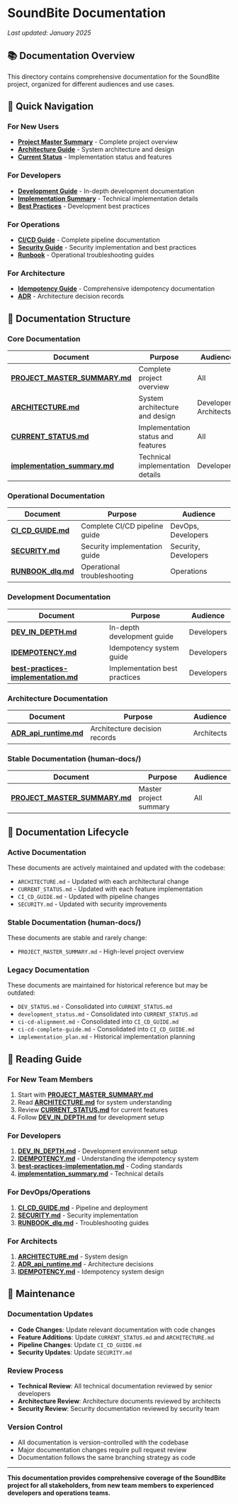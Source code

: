 # SoundBite Documentation

_Last updated: January 2025_

## 📚 **Documentation Overview**

This directory contains comprehensive documentation for the SoundBite project, organized for different audiences and use cases.

## 🎯 **Quick Navigation**

### **For New Users**
- **[Project Master Summary](human-docs/PROJECT_MASTER_SUMMARY.md)** - Complete project overview
- **[Architecture Guide](ARCHITECTURE.md)** - System architecture and design
- **[Current Status](CURRENT_STATUS.md)** - Implementation status and features

### **For Developers**
- **[Development Guide](DEV_IN_DEPTH.md)** - In-depth development documentation
- **[Implementation Summary](implementation_summary.md)** - Technical implementation details
- **[Best Practices](best-practices-implementation.md)** - Development best practices

### **For Operations**
- **[CI/CD Guide](CI_CD_GUIDE.md)** - Complete pipeline documentation
- **[Security Guide](SECURITY.md)** - Security implementation and best practices
- **[Runbook](RUNBOOK_dlq.md)** - Operational troubleshooting guides

### **For Architecture**
- **[Idempotency Guide](IDEMPOTENCY.md)** - Comprehensive idempotency documentation
- **[ADR](ADR_api_runtime.md)** - Architecture decision records

## 📁 **Documentation Structure**

### **Core Documentation**
| Document | Purpose | Audience |
|----------|---------|----------|
| **[PROJECT_MASTER_SUMMARY.md](human-docs/PROJECT_MASTER_SUMMARY.md)** | Complete project overview | All |
| **[ARCHITECTURE.md](ARCHITECTURE.md)** | System architecture and design | Developers, Architects |
| **[CURRENT_STATUS.md](CURRENT_STATUS.md)** | Implementation status and features | All |
| **[implementation_summary.md](implementation_summary.md)** | Technical implementation details | Developers |

### **Operational Documentation**
| Document | Purpose | Audience |
|----------|---------|----------|
| **[CI_CD_GUIDE.md](CI_CD_GUIDE.md)** | Complete CI/CD pipeline guide | DevOps, Developers |
| **[SECURITY.md](SECURITY.md)** | Security implementation guide | Security, Developers |
| **[RUNBOOK_dlq.md](RUNBOOK_dlq.md)** | Operational troubleshooting | Operations |

### **Development Documentation**
| Document | Purpose | Audience |
|----------|---------|----------|
| **[DEV_IN_DEPTH.md](DEV_IN_DEPTH.md)** | In-depth development guide | Developers |
| **[IDEMPOTENCY.md](IDEMPOTENCY.md)** | Idempotency system guide | Developers |
| **[best-practices-implementation.md](best-practices-implementation.md)** | Implementation best practices | Developers |

### **Architecture Documentation**
| Document | Purpose | Audience |
|----------|---------|----------|
| **[ADR_api_runtime.md](ADR_api_runtime.md)** | Architecture decision records | Architects |

### **Stable Documentation (human-docs/)**
| Document | Purpose | Audience |
|----------|---------|----------|
| **[PROJECT_MASTER_SUMMARY.md](human-docs/PROJECT_MASTER_SUMMARY.md)** | Master project summary | All |

## 🔄 **Documentation Lifecycle**

### **Active Documentation**
These documents are actively maintained and updated with the codebase:
- `ARCHITECTURE.md` - Updated with each architectural change
- `CURRENT_STATUS.md` - Updated with each feature implementation
- `CI_CD_GUIDE.md` - Updated with pipeline changes
- `SECURITY.md` - Updated with security improvements

### **Stable Documentation (human-docs/)**
These documents are stable and rarely change:
- `PROJECT_MASTER_SUMMARY.md` - High-level project overview

### **Legacy Documentation**
These documents are maintained for historical reference but may be outdated:
- `DEV_STATUS.md` - Consolidated into `CURRENT_STATUS.md`
- `development_status.md` - Consolidated into `CURRENT_STATUS.md`
- `ci-cd-alignment.md` - Consolidated into `CI_CD_GUIDE.md`
- `ci-cd-complete-guide.md` - Consolidated into `CI_CD_GUIDE.md`
- `implementation_plan.md` - Historical implementation planning

## 📖 **Reading Guide**

### **For New Team Members**
1. Start with **[PROJECT_MASTER_SUMMARY.md](human-docs/PROJECT_MASTER_SUMMARY.md)**
2. Read **[ARCHITECTURE.md](ARCHITECTURE.md)** for system understanding
3. Review **[CURRENT_STATUS.md](CURRENT_STATUS.md)** for current features
4. Follow **[DEV_IN_DEPTH.md](DEV_IN_DEPTH.md)** for development setup

### **For Developers**
1. **[DEV_IN_DEPTH.md](DEV_IN_DEPTH.md)** - Development environment setup
2. **[IDEMPOTENCY.md](IDEMPOTENCY.md)** - Understanding the idempotency system
3. **[best-practices-implementation.md](best-practices-implementation.md)** - Coding standards
4. **[implementation_summary.md](implementation_summary.md)** - Technical details

### **For DevOps/Operations**
1. **[CI_CD_GUIDE.md](CI_CD_GUIDE.md)** - Pipeline and deployment
2. **[SECURITY.md](SECURITY.md)** - Security implementation
3. **[RUNBOOK_dlq.md](RUNBOOK_dlq.md)** - Troubleshooting guides

### **For Architects**
1. **[ARCHITECTURE.md](ARCHITECTURE.md)** - System design
2. **[ADR_api_runtime.md](ADR_api_runtime.md)** - Architecture decisions
3. **[IDEMPOTENCY.md](IDEMPOTENCY.md)** - Idempotency system design

## 🔧 **Maintenance**

### **Documentation Updates**
- **Code Changes**: Update relevant documentation with code changes
- **Feature Additions**: Update `CURRENT_STATUS.md` and `ARCHITECTURE.md`
- **Pipeline Changes**: Update `CI_CD_GUIDE.md`
- **Security Updates**: Update `SECURITY.md`

### **Review Process**
- **Technical Review**: All technical documentation reviewed by senior developers
- **Architecture Review**: Architecture documents reviewed by architects
- **Security Review**: Security documentation reviewed by security team

### **Version Control**
- All documentation is version-controlled with the codebase
- Major documentation changes require pull request review
- Documentation follows the same branching strategy as code

---

**This documentation provides comprehensive coverage of the SoundBite project for all stakeholders, from new team members to experienced developers and operations teams.**
